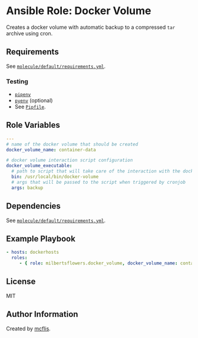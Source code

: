 Ansible Role: Docker Volume
=========

Creates a docker volume with automatic backup to a compressed `tar` archive using cron. 

Requirements
------------

See [`molecule/default/requirements.yml`](molecule/default/requirements.yml).

### Testing
- [`pipenv`](https://github.com/pypa/pipenv)
- [`pyenv`](https://github.com/pyenv/pyenv) (optional)
- See [`Pipfile`](Pipfile).

Role Variables
--------------

```yaml
---
# name of the docker volume that should be created
docker_volume_name: container-data

# docker volume interaction script configuration  
docker_volume_executable:
  # path to script that will take care of the interaction with the docker volume
  bin: /usr/local/bin/docker-volume
  # args that will be passed to the script when triggered by cronjob
  args: backup
```

Dependencies
------------

See [`molecule/default/requirements.yml`](molecule/default/requirements.yml).

Example Playbook
----------------

```yaml
- hosts: dockerhosts
  roles:
     - { role: milbertsflowers.docker_volume, docker_volume_name: container-data }
```

License
-------

MIT

Author Information
------------------
Created by [mcflis](https://github.com/mcflis).
